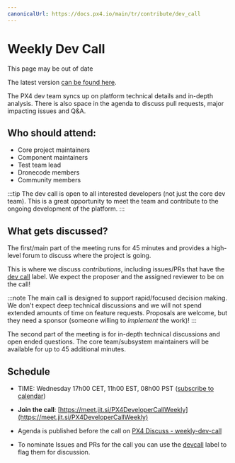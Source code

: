 ```yaml
---
canonicalUrl: https://docs.px4.io/main/tr/contribute/dev_call
---
```


# Weekly Dev Call

<div v-if="$themeConfig.px4_version != 'master'">
  <div class="custom-block danger"><p class="custom-block-title">This page may be out of date</p> <p>The latest version <a href="https://docs.px4.io/master/en/contribute/dev_call.html">can be found here</a>.</p>
  </div>
</div>

The PX4 dev team syncs up on platform technical details and in-depth analysis. There is also space in the agenda to discuss pull requests, major impacting issues and Q&A.


## Who should attend:

* Core project maintainers
* Component maintainers
* Test team lead
* Dronecode members
* Community members

:::tip
The dev call is open to all interested developers (not just the core dev team). This is a great opportunity to meet the team and contribute to the ongoing development of the platform.
:::

## What gets discussed?

The first/main part of the meeting runs for 45 minutes and provides a high-level forum to discuss where the project is going.

This is where we discuss *contributions*, including issues/PRs that have the [dev call](https://github.com/PX4/PX4-Autopilot/labels/devcall5) label. We expect the proposer and the assigned reviewer to be on the call!

:::note
The main call is designed to support rapid/focused decision making. We don't expect deep technical discussions and we will not spend extended amounts of time on feature requests. Proposals are welcome, but they need a sponsor (someone willing to *implement* the work)!
:::

The second part of the meeting is for in-depth technical discussions and open ended questions. The core team/subsystem maintainers will be available for up to 45 additional minutes.


## Schedule
* TIME: Wednesday 17h00 CET, 11h00 EST, 08h00 PST ([subscribe to calendar](https://www.dronecode.org/calendar/))
* **Join the call**: [https://meet.jit.si/PX4DeveloperCallWeekly](https://meet.jit.si/PX4DeveloperCallWeekly)

* Agenda is published before the call on [PX4 Discuss - weekly-dev-call](https://discuss.px4.io//c/weekly-dev-call)
* To nominate Issues and PRs for the call you can use the [devcall](https://github.com/PX4/PX4-Autopilot/labels/devcall) label to flag them for discussion.
